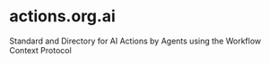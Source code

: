 # actions.org.ai
Standard and Directory for AI Actions by Agents using the Workflow Context Protocol
